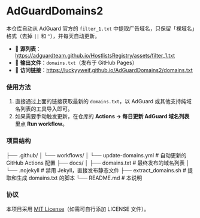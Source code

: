 # AdGuardDomains2

本仓库自动从 AdGuard 官方的 `filter_1.txt` 中提取广告域名，只保留「裸域名」格式（去掉 `||` 和 `^`），并每天自动更新。

- 🔗 **源列表**：https://adguardteam.github.io/HostlistsRegistry/assets/filter_1.txt  
- 📄 **输出文件**：`domains.txt`（发布于 GitHub Pages）  
- 🚀 **访问链接**：https://luckyyweif.github.io/AdGuardDomains2/domains.txt  

### 使用方法

1. 直接通过上面的链接获取最新的 `domains.txt`，以 AdGuard 或其他支持纯域名列表的工具导入即可。  
2. 如果需要手动触发更新，在仓库的 **Actions → 每日更新 AdGuard 域名列表** 里点 **Run workflow**。

### 项目结构

├── .github/
│ └── workflows/
│ └── update-domains.yml # 自动更新的 GitHub Actions 配置
├── docs/
│ ├── domains.txt # 最终发布的域名列表
│ └── .nojekyll # 禁用 Jekyll，直接发布静态文件
├── extract_domains.sh # 提取和生成 domains.txt 的脚本
└── README.md # 本说明

### 协议

本项目采用 [MIT License](LICENSE)（如需可自行添加 LICENSE 文件）。
